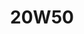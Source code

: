 ---
title: 20W50
layout: product
name: Petrovöll VÖLEX MULTI GRADE MINERAL GASOLINE ENGINE OIL
image: assets/img/20W50.jpg
grade: SAE 20W50
sizes: 4L,1L
description: Petrovöll VÖLEX is a high-performance engine oil with SAE grade 15w40 and 20w50 produced using selected mineral oils. It is eminently suited to petrol and diesel engines, with or without turbocharging. It is formulated using highly refined base stocks and state of the art additive technology. It is recommended for use on most common engines, high-powered cars, vans and light trucks, including those with multi-valve techniques and vehicles fitted with or without catalytic converters, operating under the most severe driving conditions.
performance: API SL/CF, ACEA A3/B3, MB 229.1, VW 501 01 / 505 00
benefits: 
    Provides a stable lubricating film, even with hot oil and under excessive loads
    Ensures very low oil consumption and Improved fuel economy and filterability
    Prevents adhesion, lacquering and coking of cylinders, pistons, valves and turbochargers
    Provides high level of oxidation protection
    Effectively controls wear, rust, and corrosion to ensure long engine life
    Provides year-round operation with good viscosity-temperature behaviour and high shear stability
    Delivers properly balanced detergent and dispersion that ensures a clean engine

---